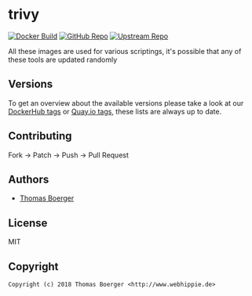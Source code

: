 # trivy

[![Docker Build](https://github.com/toolhippie/trivy/workflows/docker/badge.svg)](https://github.com/toolhippie/trivy/actions?query=workflow%3Adocker) [![GitHub Repo](https://img.shields.io/badge/github-repo-yellowgreen)](https://github.com/toolhippie/trivy) [![Upstream Repo](https://img.shields.io/badge/upstream-repo-yellow)](https://github.com/aquasecurity/trivy)

All these images are used for various scriptings, it's possible that any of
these tools are updated randomly

## Versions

To get an overview about the available versions please take a look at our
[DockerHub tags][dockerhub] or [Quay.io tags][quayio], these lists are always up
to date.

## Contributing

Fork -> Patch -> Push -> Pull Request

## Authors

*  [Thomas Boerger](https://github.com/tboerger)

## License

MIT

## Copyright

```console
Copyright (c) 2018 Thomas Boerger <http://www.webhippie.de>
```

[dockerhub]: https://hub.docker.com/r/toolhippie/trivy/tags/
[quayio]: https://quay.io/repository/toolhippie/trivy?tab=tags
